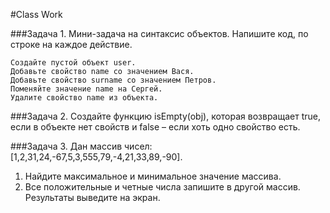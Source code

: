 #Class Work

###Задача 1.
Мини-задача на синтаксис объектов.
 Напишите код, по строке на каждое действие.
```
Создайте пустой объект user.
Добавьте свойство name со значением Вася.
Добавьте свойство surname со значением Петров.
Поменяйте значение name на Сергей.
Удалите свойство name из объекта. 
```

###Задача 2. 
Создайте функцию isEmpty(obj), которая возвращает true,
если в объекте нет свойств и false – если хоть одно свойство есть.

###Задача 3. 
Дан массив чисел: [1,2,31,24,-67,5,3,555,79,-4,21,33,89,-90]. 
1) Найдите максимальное и минимальное значение массива. 
2) Все положительные и четные числа запишите в другой массив.
Результаты выведите на экран. 

